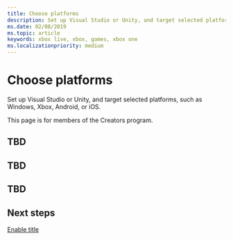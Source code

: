 ```yaml
---
title: Choose platforms
description: Set up Visual Studio or Unity, and target selected platforms, such as Windows, Xbox, Android, or iOS.
ms.date: 02/08/2019
ms.topic: article
keywords: xbox live, xbox, games, xbox one
ms.localizationpriority: medium
---
```

# Choose platforms

Set up Visual Studio or Unity, and target selected platforms, such as Windows, Xbox, Android, or iOS.

This page is for members of the Creators program.
<!-- 
If you are in the ID@Xbox or Managed Partners program, see [Choose platforms](../id-managed-partners/choose-platforms).
-->


## TBD


## TBD


## TBD


## Next steps

[Enable title](enable-title.md)
